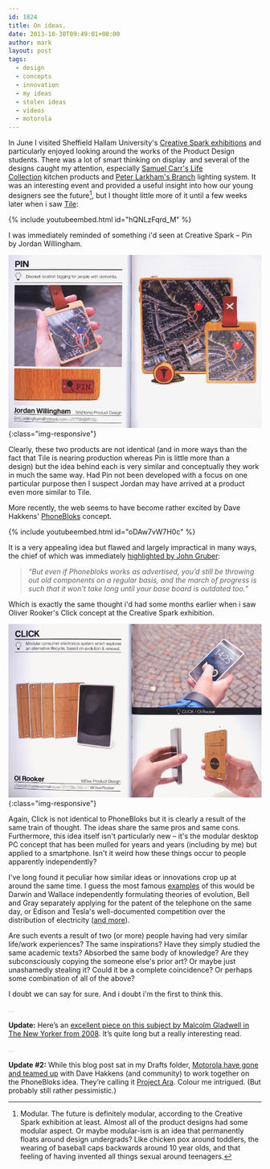 ```yaml
---
id: 1824
title: On ideas.
date: 2013-10-30T09:49:01+00:00
author: mark
layout: post
tags:
  - design
  - concepts
  - innovation
  - my ideas
  - stolen ideas
  - videos
  - motorola
---
```

In June I visited Sheffield Hallam University's [Creative Spark exhibitions](http://www.shu.ac.uk/creativespark/) and particularly enjoyed looking around the works of the Product Design students. There was a lot of smart thinking on display  and several of the designs caught my attention, especially [Samuel Carr's Life Collection](http://samuelcarrpd.com/morphy-richards-life-collection/) kitchen products and [Peter Larkham's Branch](http://delightinlight.org/portfolio/peter-larkam-branch-lighting-system/) lighting system. It was an interesting event and provided a useful insight into how our young designers see the future[^fn-thefuture], but I thought little more of it until a few weeks later when i saw [Tile](http://www.thetileapp.com):

{% include youtubeembed.html id="hQNLzFqrd_M" %}

I was immediately reminded of something i'd seen at Creative Spark &#8211; Pin by Jordan Willingham.

![Pin by Jordan Willingham](/images/fromwp/2013/09/PIN-scan-900x615.jpg){:class="img-responsive"}

Clearly, these two products are not identical (and in more ways than the fact that Tile is nearing production whereas Pin is little more than a design) but the idea behind each is very similar and conceptually they work in much the same way. Had Pin not been developed with a focus on one particular purpose then I suspect Jordan may have arrived at a product even more similar to Tile.

More recently, the web seems to have become rather excited by Dave Hakkens' [PhoneBloks](http://www.phonebloks.com) concept.

{% include youtubeembed.html id="oDAw7vW7H0c" %}

It is a very appealing idea but flawed and largely impractical in many ways, the chief of which was immediately [highlighted by John Gruber](http://daringfireball.net/linked/2013/09/15/phonebloks):

> _&#8220;But even if Phonebloks works as advertised, you’d still be throwing out old components on a regular basis, and the march of progress is such that it won’t take long until your base board is outdated too.&#8221;_

Which is exactly the same thought i'd had some months earlier when i saw Oliver Rooker's Click concept at the Creative Spark exhibition.

![Click by Oliver Rooker](/images/fromwp/2013/09/CLICK-scan-900x615.jpg){:class="img-responsive"}

Again, Click is not identical to PhoneBloks but it is clearly a result of the same train of thought. The ideas share the same pros and same cons. Furthermore, this idea itself isn't particularly new &#8211; it's the modular desktop PC concept that has been mulled for years and years (including by me) but applied to a smartphone. Isn't it weird how these things occur to people apparently independently?

I've long found it peculiar how similar ideas or innovations crop up at around the same time. I guess the most famous [examples](http://www.cracked.com/blog/the-5-strangest-cases-simultaneous-invention/) of this would be Darwin and Wallace independently formulating theories of evolution, Bell and Gray separately applying for the patent of the telephone on the same day, or Edison and Tesla's well-documented competition over the distribution of electricity ([and more](http://theoatmeal.com/comics/tesla)).

Are such events a result of two (or more) people having had very similar life/work experiences? The same inspirations? Have they simply studied the same academic texts? Absorbed the same body of knowledge? Are they subconsciously copying the someone else's prior art? Or maybe just unashamedly stealing it? Could it be a complete coincidence? Or perhaps some combination of all of the above?

I doubt we can say for sure. And i doubt i'm the first to think this.

[^fn-thefuture]: Modular. The future is definitely modular, according to the Creative Spark exhibition at least. Almost all of the product designs had some modular aspect. Or maybe modular-ism is an idea that permanently floats around design undergrads? Like chicken pox around toddlers, the wearing of baseball caps backwards around 10 year olds, and that feeling of having invented all things sexual around teenagers.

<span style="color: #c0c0c0;">&#8230;</span>

**Update:** Here&#8217;s an [excellent piece on this subject by Malcolm Gladwell in The New Yorker from 2008](http://www.newyorker.com/reporting/2008/05/12/080512fa_fact_gladwell?currentPage=all). It&#8217;s quite long but a really interesting read.

<span style="color: #c0c0c0;">&#8230;</span>

**Update #2:** While this blog post sat in my Drafts folder, [Motorola have gone and teamed up](http://www.theverge.com/2013/10/29/5041336/motorola-project-ara-modular-smartphones) with Dave Hakkens (and community) to work together on the PhoneBloks idea. They&#8217;re calling it [Project Ara](http://motorola-blog.blogspot.jp/2013/10/goodbye-sticky-hello-ara.html). Colour me intrigued. (But probably still rather pessimistic.)
